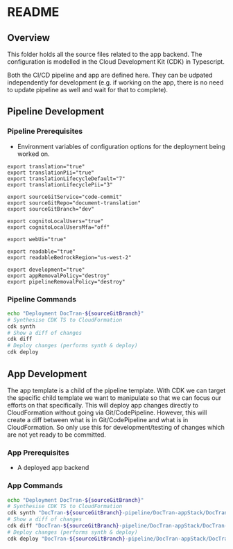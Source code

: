 # README

## Overview

This folder holds all the source files related to the app backend. The configuration is modelled in the Cloud Development Kit (CDK) in Typescript.

Both the CI/CD pipeline and app are defined here. They can be udpated independently for development (e.g. if working on the app, there is no need to update pipeline as well and wait for that to complete).

## Pipeline Development

### Pipeline Prerequisites

- Environment variables of configuration options for the deployment being worked on.

```shell
export translation="true"
export translationPii="true"
export translationLifecycleDefault="7"
export translationLifecyclePii="3"

export sourceGitService="code-commit"
export sourceGitRepo="document-translation"
export sourceGitBranch="dev"

export cognitoLocalUsers="true"
export cognitoLocalUsersMfa="off"

export webUi="true"

export readable="true"
export readableBedrockRegion="us-west-2"

export development="true"
export appRemovalPolicy="destroy"
export pipelineRemovalPolicy="destroy"
```

### Pipeline Commands

```sh
echo "Deployment DocTran-${sourceGitBranch}"
# Synthesise CDK TS to CloudFormation
cdk synth
# Show a diff of changes
cdk diff
# Deploy changes (performs synth & deploy)
cdk deploy
```

## App Development

The app template is a child of the pipeline template. With CDK we can target the specific child template we want to manipulate so that we can focus our efforts on that specifically. This will deploy app changes directly to CloudFormation without going via Git/CodePipeline. However, this will create a diff between what is in Git/CodePipeline and what is in CloudFormation. So only use this for development/testing of changes which are not yet ready to be committed.

### App Prerequisites

- A deployed app backend

### App Commands

```sh
echo "Deployment DocTran-${sourceGitBranch}"
# Synthesise CDK TS to CloudFormation
cdk synth "DocTran-${sourceGitBranch}-pipeline/DocTran-appStack/DocTran-${sourceGitBranch}-app" -a 'npx ts-node ./bin/doctran.ts'
# Show a diff of changes
cdk diff "DocTran-${sourceGitBranch}-pipeline/DocTran-appStack/DocTran-${sourceGitBranch}-app" -a 'npx ts-node ./bin/doctran.ts'
# Deploy changes (performs synth & deploy)
cdk deploy "DocTran-${sourceGitBranch}-pipeline/DocTran-appStack/DocTran-${sourceGitBranch}-app" -a 'npx ts-node ./bin/doctran.ts'
```
